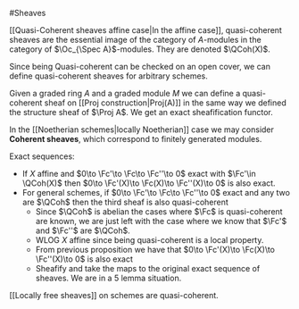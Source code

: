 #Sheaves 

[[Quasi-Coherent sheaves affine case|In the affine case]], quasi-coherent sheaves are the essential image of the category of $A$-modules in the category of $\Oc_{\Spec A}$-modules. They are denoted $\QCoh(X)$.

Since being Quasi-coherent can be checked on an open cover, we can define quasi-coherent sheaves for arbitrary schemes.

Given a graded ring $A$ and a graded module $M$ we can define a quasi-coherent sheaf on [[Proj construction|Proj(A)]] in the same way we defined the structure sheaf of $\Proj A$. We get an exact sheafification functor.

In the [[Noetherian schemes|locally Noetherian]] case we may consider **Coherent sheaves**, which correspond to finitely generated modules.


Exact sequences:
- If $X$ affine and $0\to \Fc'\to \Fc\to \Fc''\to 0$ exact with $\Fc'\in \QCoh(X)$ then $0\to \Fc'(X)\to \Fc(X)\to \Fc''(X)\to 0$  is also exact.
- For general schemes, if $0\to \Fc'\to \Fc\to \Fc''\to 0$ exact and any two are $\QCoh$ then the third sheaf is also quasi-coherent
	- Since $\QCoh$ is abelian the cases where $\Fc$ is quasi-coherent are known, we are just left with the case where we know that $\Fc'$ and $\Fc''$ are $\QCoh$.
	- WLOG $X$ affine since being quasi-coherent is a local property.
	- From previous proposition we have that $0\to \Fc'(X)\to \Fc(X)\to \Fc''(X)\to 0$  is also exact
	- Sheafify and take the maps to the original exact sequence of sheaves. We are in a 5 lemma situation.

[[Locally free sheaves]] on schemes are quasi-coherent.


